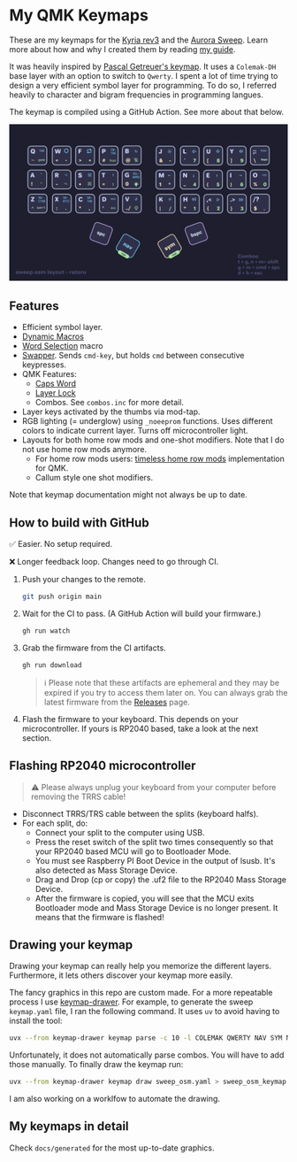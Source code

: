# My QMK Keymaps

These are my keymaps for the [Kyria rev3](https://github.com/splitkb/kyria) and the [Aurora Sweep](https://splitkb.com/collections/keyboard-kits/products/aurora-sweep). Learn more about how and why I created them by reading [my guide](https://ratoru.com/blog/choose-the-right-base-layout).

It was heavily inspired by [Pascal Getreuer's keymap](https://github.com/getreuer/qmk-keymap). It uses a `Colemak-DH` base layer with an option to switch to `Qwerty`. I spent a lot of time trying to design a very efficient symbol layer for programming. To do so, I referred heavily to character and bigram frequencies in programming langues.

The keymap is compiled using a GitHub Action. See more about that below.

![sweep-keymap](docs/sweep-osm.png)

## Features

- Efficient symbol layer.
- [Dynamic Macros](https://docs.qmk.fm/#/feature_dynamic_macros)
- [Word Selection](https://getreuer.info/posts/keyboards/select-word/index.html) macro
- [Swapper](https://github.com/callum-oakley/qmk_firmware/tree/master/users/callum#swapper). Sends `cmd-key`, but holds `cmd` between consecutive keypresses.
- QMK Features:
  - [Caps Word](https://docs.qmk.fm/#/feature_caps_word)
  - [Layer Lock](https://docs.qmk.fm/features/layer_lock)
  - Combos. See `combos.inc` for more detail.
- Layer keys activated by the thumbs via mod-tap.
- RGB lighting (= underglow) using `_noeeprom` functions. Uses different colors to indicate current layer. Turns off microcontroller light.
- Layouts for both home row mods and one-shot modifiers. Note that I do not use home row mods anymore.
  - For home row mods users: [timeless home row mods](https://github.com/urob/zmk-config#timeless-homerow-mods) implementation for QMK.
  - Callum style one shot modifiers.

Note that keymap documentation might not always be up to date.

## How to build with GitHub

✅ Easier. No setup required.

❌ Longer feedback loop. Changes need to go through CI.

1. Push your changes to the remote.

    ```sh
    git push origin main
    ```

2. Wait for the CI to pass. (A GitHub Action will build your firmware.)

    ```sh
    gh run watch
    ```

3. Grab the firmware from the CI artifacts.

    ```sh
    gh run download
    ```

    > ℹ️ Please note that these artifacts are ephemeral and they may be expired if you try to access them later on. You can always grab the latest firmware from the [Releases](https://github.com/mikybars/qmk_userspace/releases) page.

4. Flash the firmware to your keyboard. This depends on your microcontroller. If yours is RP2040 based, take a look at the next section.

## Flashing RP2040 microcontroller

> ⚠️ Please always unplug your keyboard from your computer before removing the TRRS cable!

-   Disconnect TRRS/TRS cable between the splits (keyboard halfs).
-   For each split, do:
    -   Connect your split to the computer using USB.
    -   Press the reset switch of the split two times consequently so that your RP2040 based MCU will go to Bootloader Mode.
    -   You must see Raspberry PI Boot Device in the output of lsusb. It's also detected as Mass Storage Device.
    -   Drag and Drop (cp or copy) the .uf2 file to the RP2040 Mass Storage Device.
    -   After the firmware is copied, you will see that the MCU exits Bootloader mode and Mass Storage Device is no longer present. It means that the firmware is flashed!

## Drawing your keymap

Drawing your keymap can really help you memorize the different layers. Furthermore, it lets others discover your keymap more easily.

The fancy graphics in this repo are custom made. For a more repeatable process I use [keymap-drawer](https://github.com/caksoylar/keymap-drawer).
For example, to generate the sweep `keymap.yaml` file, I ran the following command. It uses `uv` to avoid having to install the tool:

```bash
uvx --from keymap-drawer keymap parse -c 10 -l COLEMAK QWERTY NAV SYM NUM GAME -q keymap.json > sweep_osm.yaml
```

Unfortunately, it does not automatically parse combos. You will have to add those manually. To finally draw the keymap run:

```bash
uvx --from keymap-drawer keymap draw sweep_osm.yaml > sweep_osm_keymap.svg
```

I am also working on a worklfow to automate the drawing.

## My keymaps in detail

Check `docs/generated` for the most up-to-date graphics.
